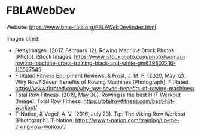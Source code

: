 # FBLAWebDev

Website: https://www.bme-fbla.org/FBLAWebDev/index.html

Images cited:
- GettyImages. (2017, February 12). Rowing Machine Stock Photos [Photo]. iStock Images. https://www.istockphoto.com/photo/woman-rowing-machine-cross-training-black-and-white-gm639802216-115527545
- FitRated Fitness Equipment Reviews, & Frost, J. M. F. (2020, May 12). Why Row? Seven Benefits of Rowing Machines [Photograph]. FitRated. https://www.fitrated.com/why-row-seven-benefits-of-rowing-machines/
- Total Row Fitness. (2019, May 30). Rowing is the best HIIT Workout [Image]. Total Row Fitness. https://totalrowfitness.com/best-hiit-workout/
- T-Nation, & Vogel, A. V. (2016, July 23). Tip: The Viking Row Workout [Photograph]. T-Nation. https://www.t-nation.com/training/tip-the-viking-row-workout/
